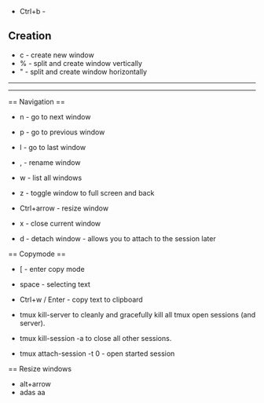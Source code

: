 


- Ctrl+b - <leader> 

## Creation
- <leader> c - create new window 
- <leader> % - split and create window vertically 
- <leader> " - split and create window horizontally 
---
***


== Navigation ==
- <leader> n - go to next window 
- <leader> p - go to previous window 
- <leader> l - go to last window 

- <leader> , - rename window 
- <leader> w - list all windows 
- <leader> z - toggle window to full screen and back 
- <leader> Ctrl+arrow - resize window 
- <leader> x - close current window
- <leader> d - detach window - allows you to attach to the session later


== Copymode ==
- <leader> [ - enter copy mode
- space - selecting text
- Ctrl+w / Enter - copy text to clipboard



- tmux kill-server to cleanly and gracefully kill all tmux open sessions (and server).
- tmux kill-session -a to close all other sessions.
- tmux attach-session -t 0 - open started session


== Resize windows 
 - <leader> alt+arrow
 - adas  aa
